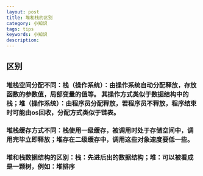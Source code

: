 ```yaml
---
layout: post
title: 堆和栈的区别
category: 小知识
tags: tips
keywords: 小知识
description: 
---
```


## 区别

### 堆栈空间分配不同：栈（操作系统）：由操作系统自动分配释放，存放函数的参数值，局部变量的值等。 其操作方式类似于数据结构中的栈；堆（操作系统）：由程序员分配释放，若程序员不释放，程序结束时可能由os回收，分配方式类似于链表。

### 堆栈缓存方式不同：栈使用一级缓存，被调用时处于存储空间中，调用完毕立即释放；堆存在二级缓存中，调用这些对象速度要低一些。

### 堆和栈数据结构的区别：栈：先进后出的数据结构；堆：可以被看成是一颗树，例如：堆排序

